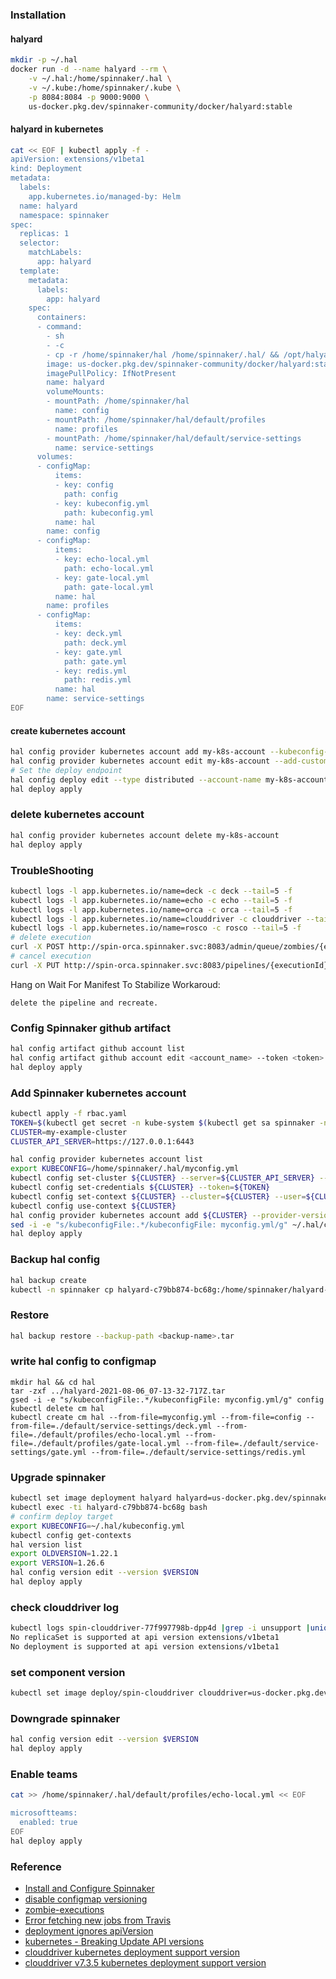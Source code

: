 ### Installation
#### halyard
```bash
mkdir -p ~/.hal
docker run -d --name halyard --rm \
    -v ~/.hal:/home/spinnaker/.hal \
    -v ~/.kube:/home/spinnaker/.kube \
    -p 8084:8084 -p 9000:9000 \
    us-docker.pkg.dev/spinnaker-community/docker/halyard:stable
```

#### halyard in kubernetes
```bash
cat << EOF | kubectl apply -f -
apiVersion: extensions/v1beta1
kind: Deployment
metadata:
  labels:
    app.kubernetes.io/managed-by: Helm
  name: halyard
  namespace: spinnaker
spec:
  replicas: 1
  selector:
    matchLabels:
      app: halyard
  template:
    metadata:
      labels:
        app: halyard
    spec:
      containers:
      - command:
        - sh
        - -c
        - cp -r /home/spinnaker/hal /home/spinnaker/.hal/ && /opt/halyard/bin/halyard
        image: us-docker.pkg.dev/spinnaker-community/docker/halyard:stable
        imagePullPolicy: IfNotPresent
        name: halyard
        volumeMounts:
        - mountPath: /home/spinnaker/hal
          name: config
        - mountPath: /home/spinnaker/hal/default/profiles
          name: profiles
        - mountPath: /home/spinnaker/hal/default/service-settings
          name: service-settings
      volumes:
      - configMap:
          items:
          - key: config
            path: config
          - key: kubeconfig.yml
            path: kubeconfig.yml
          name: hal
        name: config
      - configMap:
          items:
          - key: echo-local.yml
            path: echo-local.yml
          - key: gate-local.yml
            path: gate-local.yml
          name: hal
        name: profiles
      - configMap:
          items:
          - key: deck.yml
            path: deck.yml
          - key: gate.yml
            path: gate.yml
          - key: redis.yml
            path: redis.yml
          name: hal
        name: service-settings
EOF
```

#### create kubernetes account
```bash
hal config provider kubernetes account add my-k8s-account --kubeconfig-file my-kube-config --context my-context
hal config provider kubernetes account edit my-k8s-account --add-custom-resource SparkApplication
# Set the deploy endpoint
hal config deploy edit --type distributed --account-name my-k8s-account
hal deploy apply
```

### delete kubernetes account
```bash
hal config provider kubernetes account delete my-k8s-account
hal deploy apply
```

### TroubleShooting
```bash
kubectl logs -l app.kubernetes.io/name=deck -c deck --tail=5 -f
kubectl logs -l app.kubernetes.io/name=echo -c echo --tail=5 -f
kubectl logs -l app.kubernetes.io/name=orca -c orca --tail=5 -f
kubectl logs -l app.kubernetes.io/name=clouddriver -c clouddriver --tail=5 -f
kubectl logs -l app.kubernetes.io/name=rosco -c rosco --tail=5 -f
# delete execution
curl -X POST http://spin-orca.spinnaker.svc:8083/admin/queue/zombies/{executionId}:kill
# cancel execution
curl -X PUT http://spin-orca.spinnaker.svc:8083/pipelines/{executionId}/cancel
```
Hang on Wait For Manifest To Stabilize
Workaroud:
```
delete the pipeline and recreate.
```

### Config Spinnaker github artifact
```bash
hal config artifact github account list
hal config artifact github account edit <account_name> --token <token>
hal deploy apply
```

### Add Spinnaker kubernetes account
```bash
kubectl apply -f rbac.yaml
TOKEN=$(kubectl get secret -n kube-system $(kubectl get sa spinnaker -n kube-system -o=jsonpath='{.secrets[0].name}') -o=jsonpath='{.data.token}' | base64 --decode)
CLUSTER=my-example-cluster
CLUSTER_API_SERVER=https://127.0.0.1:6443

hal config provider kubernetes account list
export KUBECONFIG=/home/spinnaker/.hal/myconfig.yml
kubectl config set-cluster ${CLUSTER} --server=${CLUSTER_API_SERVER} --insecure-skip-tls-verify=true
kubectl config set-credentials ${CLUSTER} --token=${TOKEN}
kubectl config set-context ${CLUSTER} --cluster=${CLUSTER} --user=${CLUSTER}
kubectl config use-context ${CLUSTER}
hal config provider kubernetes account add ${CLUSTER} --provider-version v2 --context $(kubectl config current-context) --kubeconfig-file myconfig.yml
sed -i -e "s/kubeconfigFile:.*/kubeconfigFile: myconfig.yml/g" ~/.hal/config
hal deploy apply
```

### Backup hal config
```bash
hal backup create
kubectl -n spinnaker cp halyard-c79bb874-bc68g:/home/spinnaker/halyard-2021-08-06_07-13-32-717Z.tar halyard-2021-08-06_07-13-32-717Z.tar
```

### Restore
```bash
hal backup restore --backup-path <backup-name>.tar
```

### write hal config to configmap
```
mkdir hal && cd hal
tar -zxf ../halyard-2021-08-06_07-13-32-717Z.tar
gsed -i -e "s/kubeconfigFile:.*/kubeconfigFile: myconfig.yml/g" config
kubectl delete cm hal
kubectl create cm hal --from-file=myconfig.yml --from-file=config --from-file=./default/service-settings/deck.yml --from-file=./default/profiles/echo-local.yml --from-file=./default/profiles/gate-local.yml --from-file=./default/service-settings/gate.yml --from-file=./default/service-settings/redis.yml
```

### Upgrade spinnaker
```bash
kubectl set image deployment halyard halyard=us-docker.pkg.dev/spinnaker-community/docker/halyard:stable --record
kubectl exec -ti halyard-c79bb874-bc68g bash
# confirm deploy target
export KUBECONFIG=~/.hal/kubeconfig.yml
kubectl config get-contexts
hal version list
export OLDVERSION=1.22.1
export VERSION=1.26.6
hal config version edit --version $VERSION
hal deploy apply
```

### check clouddriver log
```bash
kubectl logs spin-clouddriver-77f997798b-dpp4d |grep -i unsupport |uniq
No replicaSet is supported at api version extensions/v1beta1
No deployment is supported at api version extensions/v1beta1
```

### set component version
```bash
kubectl set image deploy/spin-clouddriver clouddriver=us-docker.pkg.dev/spinnaker-community/docker/clouddriver:7.3.5-20210624040021 --record
```


### Downgrade spinnaker
```bash
hal config version edit --version $VERSION
hal deploy apply
```

### Enable teams
```bash
cat >> /home/spinnaker/.hal/default/profiles/echo-local.yml << EOF

microsoftteams:
  enabled: true
EOF
hal deploy apply
```

### Reference
* [Install and Configure Spinnaker](https://spinnaker.io/setup/install/)
* [disable configmap versioning](https://spinnaker.io/reference/providers/kubernetes-v2/#strategy)
* [zombie-executions](https://spinnaker.io/guides/runbooks/orca-zombie-executions/)
* [Error fetching new jobs from Travis](https://github.com/spinnaker/spinnaker/issues/5459#issuecomment-592114357)
* [deployment ignores apiVersion](https://github.com/kubernetes/kubernetes/issues/62283)
* [kubernetes - Breaking Update API versions](https://github.com/spinnaker/clouddriver/commit/01f415f318a15970729b4415167e64eafeca9593)
* [clouddriver kubernetes deployment support version](https://github.com/spinnaker/clouddriver/blob/master/clouddriver-kubernetes/src/main/java/com/netflix/spinnaker/clouddriver/kubernetes/op/handler/KubernetesDeploymentHandler.java#L20)
* [clouddriver v7.3.5 kubernetes deployment support version](https://github.com/spinnaker/clouddriver/blob/version-7.3.5/clouddriver-kubernetes/src/main/java/com/netflix/spinnaker/clouddriver/kubernetes/op/handler/KubernetesDeploymentHandler.java#L20-L23)
